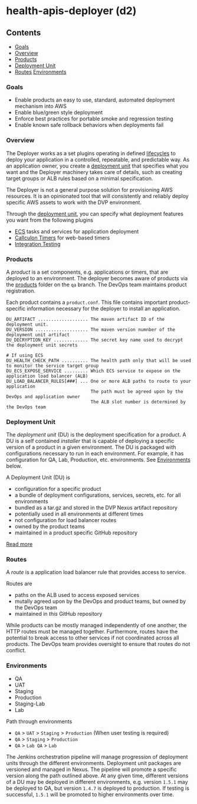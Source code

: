 # health-apis-deployer (d2)

## Contents
- [Goals](#goals)
- [Overview](#overview)
- [Products](#products)
- [Deployment Unit](#deployment-unit)
- [Routes](#routes)
 [Environments](#environments)

### Goals
- Enable products an easy to use, standard, automated deployment mechanism into AWS
- Enable blue/green style deployment
- Enforce best practices for portable smoke and regression testing
- Enable known safe rollback behaviors when deployments fail

### Overview
The Deployer works as a set plugins operating in defined [lifecycles](docs/lifecylces.md) to deploy your application in a controlled, repeatable, and predictable way. As an application owner, you create a [deployment unit](deployment-unit.md) that specifies what you want and the Deployer machinery takes care of details, such as creating target groups or ALB rules based on a minimal specification.

The Deployer is not a general purpose solution for provisioning AWS resources. It is an opinionated tool that will consistently and reliably deploy specific AWS assets to work with the DVP environment.

Through the [deployment unit](docs/deployment-unit.md), you can specify what deployment features you want from the following plugins
- [ECS](docs/ecs.md) tasks and services for application deployment
- [Callculon Timers](docs/timer.md) for web-based timers
- [Integration Testing](docs/it.md)

### Products
A _product_ is a set components, e.g. applications or timers, that are deployed to an environment.
The deployer becomes aware of products via the [products](https://github.com/department-of-veterans-affairs/health-apis-deployer/tree/qa/products) folder on the `qa` branch. The DevOps team maintains product registration.

Each product contains a `product.conf`. This file contains important product-specific information necessary for the deployer to install an application.

```
DU_ARTIFACT ................... The maven artifact ID of the deployment unit.
DU_VERSION .................... The maven version numnber of the deployment unit artifact
DU_DECRYPTION_KEY ............. The secret key name used to decrypt the deployment unit secrets

# If using ECS
DU_HEALTH_CHECK_PATH .......... The health path only that will be used to monitor the service target group
DU_ECS_EXPOSE_SERVICE ......... Which ECS service to expose on the application load balancer (ALB)
DU_LOAD_BALANCER_RULES[###] ... One or more ALB paths to route to your application
                                The path must be agreed upon by the DevOps and application owner
                                The ALB slot number is determined by the DevOps team 
```


### Deployment Unit
The _deployment unit_ (DU) is the deployment specification for a product. A DU is a self contained
_installer_ that is capable of deploying a specific version of a product in a given environment.
The DU is packaged with configurations necessary to run in each environment. For example, it has
configuration for QA, Lab, Production, etc. environments. See [Environments](#environments) below.

A Deployment Unit (DU) is
- configuration for a specific product
- a bundle of deployment configurations, services, secrets, etc. for all environments
- bundled as a tar.gz and stored in the DVP Nexus artifact repository
- potentially used in all environments at different times
- not configuration for load balancer routes
- owned by the product teams
- maintained in a product specific GitHub repository

[Read more](docs/deployment-unit.md)


### Routes
A _route_ is a application load balancer rule that provides access to service.

Routes are
- paths on the ALB used to access exposed services
- mutally agreed upon by the DevOps and product teams, but owned by the DevOps team
- maintained in _this_ GitHub repository

While products can be mostly managed independently of one another, the HTTP routes must be
managed together. Furthermore, routes have the potential to break access to other services if not
coordinated across all products. The DevOps team provides oversight to ensure that routes do not
conflict.


### Environments
- QA
- UAT
- Staging
- Production
- Staging-Lab
- Lab

Path through environments
- `QA` > `UAT` > `Staging` > `Production` (When user testing is required)
- `QA` > `Staging` > `Production`
- `QA` > `Lab QA` > `Lab`

The Jenkins orchestration pipeline will manage progression of deployment units through the
different environments. Deployment unit packages are versioned and managed in Nexus. The
pipeline will promote a specific version along the path outlined above. At any given time,
different versions of a DU may be deployed in different environments, e.g. version `1.5.1`
may be deployed to QA, but version `1.4.7` is deployed to production. If testing is
successful, `1.5.1` will be promoted to higher environments over time.
